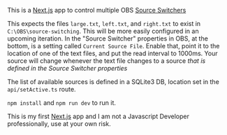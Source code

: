 This is a [Next.js](https://nextjs.org) app to control multiple OBS [Source Switchers](https://obsproject.com/forum/resources/source-switcher.941/)

This expects the files `large.txt`, `left.txt`, and `right.txt` to exist in `C:\OBS\source-switching`. This will be more easily configured in an upcoming iteration.
In the "Source Switcher" properties in OBS, at the bottom, is a setting called `Current Source File`. Enable that, point it to the location of one of the text files, and put the read interval to 1000ms. Your source will change whenever the text file changes to a source _that is defined in the Source Switcher properties_

The list of available sources is defined in a SQLite3 DB, location set in the `api/setActive.ts` route.

`npm install` and 
`npm run dev` to run it. 

This is my first [Next.js](https://nextjs.org) app and I am not a Javascript Developer professionally, use at your own risk.
